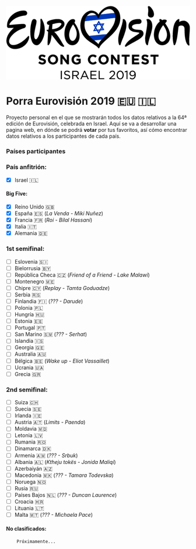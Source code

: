 ![Eurovision2019](/img/eurovision-2019-israel.png)

# Porra Eurovisión 2019 :eu: :israel:

Proyecto personal en el que se mostrarán todos los datos relativos a la 64ª edición de Eurovisión, celebrada en Israel. 
Aquí se va a desarrollar una pagina web, en dónde se podrá **votar** por tus favoritos, así cómo encontrar datos relativos a los participantes de cada país. 

### Países participantes
  ### País anfitrión:   
  - [x] Israel :israel:
  #### Big Five:
  - [x] Reino Unido :uk:
  - [x] España :es: (_La Venda - Miki Nuñez_)
  - [x] Francia :fr: (_Roi - Bilal Hassani_)
  - [x] Italia :it:
  - [x] Alemania :de:
  ### 1st semifinal: 
  - [ ] Eslovenia 	:slovenia:
  - [ ] Bielorrusia :belarus:
  - [ ] República Checa :czech_republic: (_Friend of a Friend - Lake Malawi_)
  - [ ] Montenegro :montenegro:
  - [ ] Chipre :cyprus: (_Replay - Tamta Goduadze_)
  - [ ] Serbia :serbia: 
  - [ ] Finlandia :finland: (_??? - Darude_)
  - [ ] Polonia :poland:
  - [ ] Hungría :hungary:
  - [ ] Estonia :estonia:
  - [ ] Portugal :portugal:
  - [ ] San Marino :san_marino: (_??? - Serhat_)
  - [ ] Islandia :iceland:
  - [ ] Georgia :georgia:
  - [ ] Australia :australia:
  - [ ] Bélgica :belgium: (_Wake up - Eliot Vassaillet_)
  - [ ] Ucrania :ukraine:
  - [ ] Grecia :greece:
  ### 2nd semifinal: 
  - [ ] Suiza :switzerland:
  - [ ] Suecia :sweden:
  - [ ] Irlanda :ireland:
  - [ ] Austria :austria: (_Limits - Paenda_)
  - [ ] Moldavia :moldova:
  - [ ] Letonia :latvia:
  - [ ] Rumania :romania:
  - [ ] Dinamarca :denmark:
  - [ ] Armenia :armenia: (_??? - Srbuk_)
  - [ ] Albania :albania: (_Ktheju tokës - Jonida Maliqi_)
  - [ ] Azerbaiyán :azerbaijan:
  - [ ] Macedonia :macedonia: (_??? - Tamara Todevska_)
  - [ ] Noruega :norway: 
  - [ ] Rusia :ru:
  - [ ] Países Bajos :netherlands: (_??? - Duncan Laurence_)
  - [ ] Croacia :croatia:
  - [ ] Lituania :lithuania:
  - [ ] Malta :malta: (_??? - Michaela Pace_)
  #### No clasificados: 
        Próximamente...
